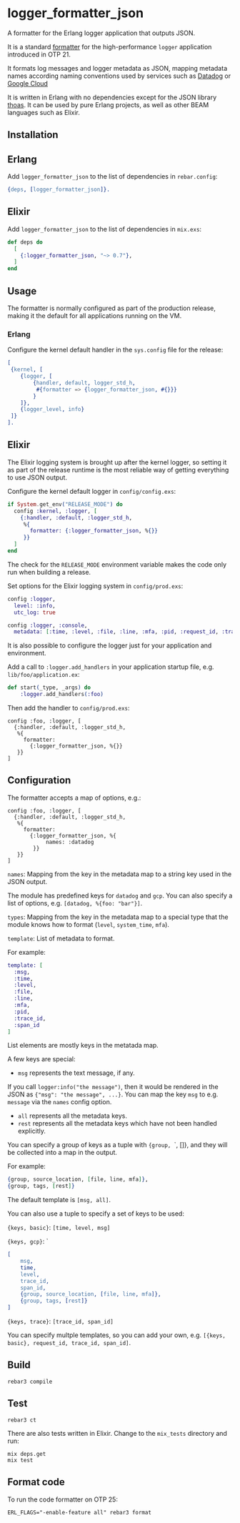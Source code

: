 # logger_formatter_json

A formatter for the Erlang logger application that outputs JSON.

It is a standard [formatter](https://www.erlang.org/doc/apps/kernel/logger_chapter.html#formatters)
for the high-performance `logger` application introduced in OTP 21.

It formats log messages and logger metadata as JSON, mapping
metadata names according naming conventions used by services such as
[Datadog](https://www.erlang.org/doc/man/logger_formatter.html) or
[Google Cloud](https://cloud.google.com/logging/docs/reference/v2/rest/v2/LogEntry#LogSeverity)

It is written in Erlang with no dependencies except for the JSON library
[thoas](https://github.com/lpil/thoas). It can be used by pure Erlang projects,
as well as other BEAM languages such as Elixir.

## Installation

## Erlang

Add `logger_formatter_json` to the list of dependencies in `rebar.config`:

```erlang
{deps, [logger_formatter_json]}.
```

## Elixir

Add `logger_formatter_json` to the list of dependencies in `mix.exs`:

```elixir
def deps do
  [
    {:logger_formatter_json, "~> 0.7"},
  ]
end
```

## Usage

The formatter is normally configured as part of the production release, making
it the default for all applications running on the VM.

### Erlang

Configure the kernel default handler in the `sys.config` file for the release:

```erlang
[
 {kernel, [
    {logger, [
        {handler, default, logger_std_h,
         #{formatter => {logger_formatter_json, #{}}}
        }
    ]},
    {logger_level, info}
 ]}
].
```

## Elixir

The Elixir logging system is brought up after the kernel logger, so setting it
as part of the release runtime is the most reliable way of getting everything
to use JSON output.

Configure the kernel default logger in `config/config.exs`:

```elixir
if System.get_env("RELEASE_MODE") do
  config :kernel, :logger, [
    {:handler, :default, :logger_std_h,
     %{
       formatter: {:logger_formatter_json, %{}}
     }}
  ]
end
```

The check for the `RELEASE_MODE` environment variable makes the code
only run when building a release.

Set options for the Elixir logging system in `config/prod.exs`:

```elixir
config :logger,
  level: :info,
  utc_log: true

config :logger, :console,
  metadata: [:time, :level, :file, :line, :mfa, :pid, :request_id, :trace_id, :span_id]
```

It is also possible to configure the logger just for your application
and environment.

Add a call to `:logger.add_handlers` in your application startup file, e.g.
`lib/foo/application.ex`:

```elixir
def start(_type, _args) do
    :logger.add_handlers(:foo)
```

Then add the handler to `config/prod.exs`:

```elxixir
config :foo, :logger, [
  {:handler, :default, :logger_std_h,
   %{
     formatter:
       {:logger_formatter_json, %{}}
   }}
]
```

## Configuration

The formatter accepts a map of options, e.g.:

```elxixir
config :foo, :logger, [
  {:handler, :default, :logger_std_h,
   %{
     formatter:
       {:logger_formatter_json, %{
            names: :datadog
        }}
   }}
]
```

`names`: Mapping from the key in the metadata map to a string key used in the JSON output.

The module has predefined keys for `datadog` and `gcp`. You can also specify a
list of options, e.g. `[datadog, %{foo: "bar"}]`.

`types`: Mapping from the key in the metadata map to a special type that the
module knows how to format (`level`, `system_time`, `mfa`).

`template`: List of metadata to format.

For example:

```elixir
template: [
  :msg,
  :time,
  :level,
  :file,
  :line,
  :mfa,
  :pid,
  :trace_id,
  :span_id
]
```

List elements are mostly keys in the metatada map.

A few keys are special:

* `msg` represents the text message, if any.

If you call `logger:info("the message")`, then it would be rendered in the JSON
as `{"msg": "the message", ...}`. You can map the key `msg` to e.g. `message`
via the `names` config option.

* `all` represents all the metadata keys.
* `rest` represents all the metadata keys which have not been handled explicitly.

You can specify a group of keys as a tuple with
`{group, `<key>`, [<list of metadata keys>]}, and they will be collected into a
map in the output.

For example:

```elixir
{group, source_location, [file, line, mfa]},
{group, tags, [rest]}
```

The default template is `[msg, all]`.

You can also use a tuple to specify a set of keys to be used:

`{keys, basic}`: `[time, level, msg]`

`{keys, gcp}`: `
```erlang
[
    msg,
    time,
    level,
    trace_id,
    span_id,
    {group, source_location, [file, line, mfa]},
    {group, tags, [rest]}
]
```

`{keys, trace}`: `[trace_id, span_id]`


You can specify multple templates, so you can add your own, e.g.
`[{keys, basic}, request_id, trace_id, span_id]`.


## Build

```console
rebar3 compile
```

## Test

```console
rebar3 ct
```

There are also tests written in Elixir. Change to the `mix_tests` directory and run:

```console
mix deps.get
mix test
```

## Format code

To run the code formatter on OTP 25:

```console
ERL_FLAGS="-enable-feature all" rebar3 format
```
